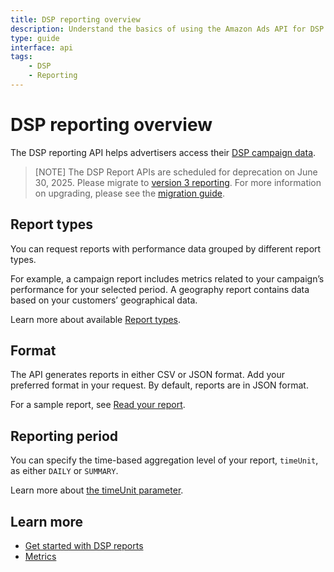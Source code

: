 ```yaml
---
title: DSP reporting overview
description: Understand the basics of using the Amazon Ads API for DSP reporting.
type: guide
interface: api
tags:
    - DSP
    - Reporting
---
```


# DSP reporting overview

The DSP reporting API helps advertisers access their [DSP campaign data](guides/dsp/overview). 

>[NOTE] The DSP Report APIs are scheduled for deprecation on June 30, 2025. Please migrate to [version 3 reporting](guides/reporting/v3/overview). For more information on upgrading, please see the [migration guide](reference/migration-guides/dsp-reporting).

## Report types

You can request reports with performance data grouped by different report types. 

For example, a campaign report includes metrics related to your campaign’s performance for your selected period. A geography report contains data based on your customers’ geographical data. 

Learn more about available [Report types](guides/reporting/dsp/report-types).

## Format

The API generates reports in either CSV or JSON format. Add your preferred format in your request. By default, reports are in JSON format.

For a sample report, see [Read your report](guides/reporting/dsp/get-started#read-your-report).

## Reporting period

You can specify the time-based aggregation level of your report, `timeUnit`, as either `DAILY` or `SUMMARY`. 

Learn more about [the timeUnit parameter](guides/reporting/dsp/get-started#timeUnit).

## Learn more

* [Get started with DSP reports](guides/reporting/dsp/get-started)
* [Metrics](guides/reporting/dsp/metrics)

